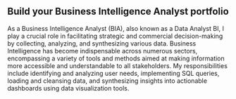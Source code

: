 ## Build your Business Intelligence Analyst portfolio
As a Business Intelligence Analyst (BIA), also known as a Data Analyst BI, I play a crucial role in facilitating strategic and commercial decision-making by collecting, analyzing, and synthesizing various data. Business Intelligence has become indispensable across numerous sectors, encompassing a variety of tools and methods aimed at making information more accessible and understandable to all stakeholders. My responsibilities include identifying and analyzing user needs, implementing SQL queries, loading and cleansing data, and synthesizing insights into actionable dashboards using data visualization tools.
